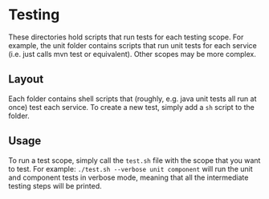 # Testing

These directories hold scripts that run tests for each testing scope. For example, the unit folder contains scripts that run unit tests for each service (i.e. just calls mvn test or equivalent). Other scopes may be more complex.

## Layout

Each folder contains shell scripts that (roughly, e.g. java unit tests all run at once) test each service. To create a new test, simply add a `sh` script to the folder.

## Usage

To run a test scope, simply call the `test.sh` file with the scope that you want to test. For example: `./test.sh --verbose unit component` will run the unit and component tests in verbose mode, meaning that all the intermediate testing steps will be printed.
